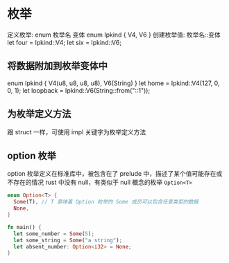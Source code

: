 # 枚举

定义枚举: enum 枚举名 变体
enum Ipkind {
  V4,
  V6
}
创建枚举值: 枚举名::变体
let four = Ipkind::V4;
let six = Ipkind::V6;

## 将数据附加到枚举变体中

enum Ipkind {
  V4(u8, u8, u8, u8),
  V6(String)
}
let home = Ipkind::V4(127, 0, 0, 1);
let loopback = Ipkind::V6(String::from("::1"));

## 为枚举定义方法

跟 struct 一样，可使用 impl 关键字为枚举定义方法

## option 枚举

option 枚举定义在标准库中，被包含在了 prelude 中，描述了某个值可能存在或不存在的情况
rust 中没有 null，有类似于 null 概念的枚举 `Option<T>`

```rust
enum Option<T> {
  Some(T), // T 意味着 Option 枚举的 Some 成员可以包含任意类型的数据
  None,
}

fn main() {
  let some_number = Some(5);
  let some_string = Some("a string");
  let absent_number: Option<i32> = None;
}
```
